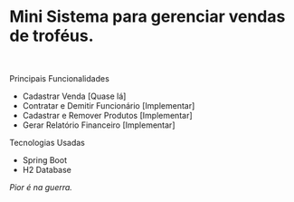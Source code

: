 <h1>Mini Sistema para gerenciar vendas de troféus.</h1><br>
<p>Principais Funcionalidades<p>
<ul>
    <li>Cadastrar Venda [Quase lá]</li>
    <li>Contratar e Demitir Funcionário [Implementar]</li>
    <li>Cadastrar e Remover Produtos [Implementar]</li>
    <li>Gerar Relatório Financeiro [Implementar]</li>
</ul>
<p>Tecnologias Usadas</p>
<ul>
    <li>Spring Boot</li>
    <li>H2 Database</li>
</ul>
<p><i>Pior é na guerra.</i></p>
